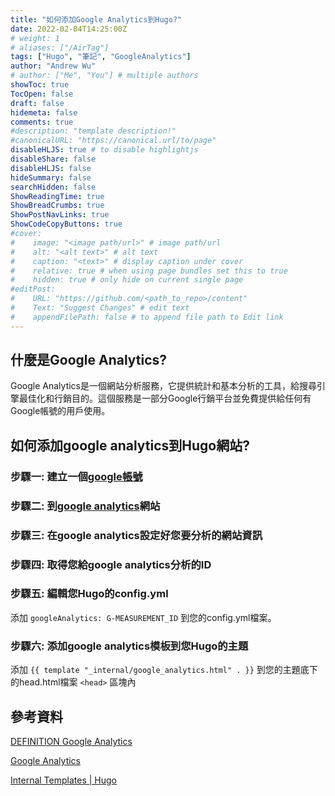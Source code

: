 ```yaml
---
title: "如何添加Google Analytics到Hugo?"
date: 2022-02-04T14:25:00Z
# weight: 1
# aliases: ["/AirTag"]
tags: ["Hugo", "筆記", "GoogleAnalytics"]
author: "Andrew Wu"
# author: ["Me", "You"] # multiple authors
showToc: true
TocOpen: false
draft: false
hidemeta: false
comments: true
#description: "template description!"
#canonicalURL: "https://canonical.url/to/page"
disableHLJS: true # to disable highlightjs
disableShare: false
disableHLJS: false
hideSummary: false
searchHidden: false
ShowReadingTime: true
ShowBreadCrumbs: true
ShowPostNavLinks: true
ShowCodeCopyButtons: true
#cover:
#    image: "<image path/url>" # image path/url
#    alt: "<alt text>" # alt text
#    caption: "<text>" # display caption under cover
#    relative: true # when using page bundles set this to true
#    hidden: true # only hide on current single page
#editPost:
#    URL: "https://github.com/<path_to_repo>/content"
#    Text: "Suggest Changes" # edit text
#    appendFilePath: false # to append file path to Edit link
---
```

## 什麼是Google Analytics?

Google Analytics是一個網站分析服務，它提供統計和基本分析的工具，給搜尋引擎最佳化和行銷目的。這個服務是一部分Google行銷平台並免費提供給任何有Google帳號的用戶使用。

## 如何添加google analytics到Hugo網站?

### 步驟一: 建立一個[google帳號](https://accounts.google.com/signup/v2/webcreateaccount?service=analytics&continue=https%3A%2F%2Fanalytics.google.com%2Fanalytics%2Fweb%2F&hl=en&dsh=S923789982%3A1643982945903281&biz=false&flowName=GlifWebSignIn&flowEntry=SignUp&nogm=true)

### 步驟二: 到[google analytics](https://analytics.google.com/analytics/web/provision/#/provision)網站

### 步驟三:  在google analytics設定好您要分析的網站資訊

### 步驟四: 取得您給google analytics分析的ID

### 步驟五: 編輯您Hugo的config.yml

添加 `googleAnalytics: G-MEASUREMENT_ID` 到您的config.yml檔案。

### 步驟六: 添加google analytics模板到您Hugo的主題

添加 `{{ template "_internal/google_analytics.html" . }}` 到您的主題底下的head.html檔案 `<head>` 區塊內

## 參考資料

[DEFINITION Google Analytics](https://searchbusinessanalytics.techtarget.com/definition/Google-Analytics)

[Google Analytics](https://analytics.google.com/analytics/web/provision/#/provision)

[Internal Templates | Hugo](https://gohugo.io/templates/internal/)
